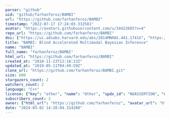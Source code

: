 ```yaml
---
parser: "github"
uid: "github/farhanferoz/BAMBI"
url: "https://github.com/farhanferoz/BAMBI"
timestamp: "2022-07-17 17:24:03.332581"
avatar: "https://avatars.githubusercontent.com/u/34422685?v=4"
repo_url: "https://github.com/farhanferoz/BAMBI"
doi: ["https://ui.adsabs.harvard.edu/abs/2014MNRAS.441.1741G", "https://ui.adsabs.harvard.edu/abs/2012MNRAS.421..169G", "https://ui.adsabs.harvard.edu/abs/2013ascl.soft12008G/abstract"]
title: "BAMBI: Blind Accelerated Multimodal Bayesian Inference"
name: "BAMBI"
full_name: "farhanferoz/BAMBI"
html_url: "https://github.com/farhanferoz/BAMBI"
created_at: "2018-11-23T12:18:23Z"
updated_at: "2019-05-11T04:49:59Z"
clone_url: "https://github.com/farhanferoz/BAMBI.git"
size: 600
stargazers_count: 2
watchers_count: 2
language: "C++"
license: {"key": "other", "name": "Other", "spdx_id": "NOASSERTION", "url": null, "node_id": "MDc6TGljZW5zZTA="}
subscribers_count: 2
owner: {"html_url": "https://github.com/farhanferoz", "avatar_url": "https://avatars.githubusercontent.com/u/34422685?v=4", "login": "farhanferoz", "type": "User"}
date: "2024-03-02 14:20:04.314260"
---
```

